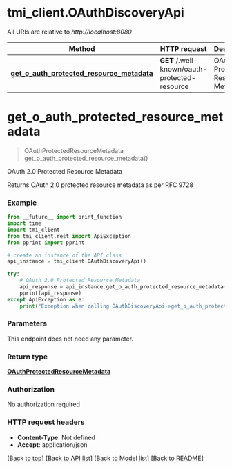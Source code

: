 # tmi_client.OAuthDiscoveryApi

All URIs are relative to *http://localhost:8080*

Method | HTTP request | Description
------------- | ------------- | -------------
[**get_o_auth_protected_resource_metadata**](OAuthDiscoveryApi.md#get_o_auth_protected_resource_metadata) | **GET** /.well-known/oauth-protected-resource | OAuth 2.0 Protected Resource Metadata

# **get_o_auth_protected_resource_metadata**
> OAuthProtectedResourceMetadata get_o_auth_protected_resource_metadata()

OAuth 2.0 Protected Resource Metadata

Returns OAuth 2.0 protected resource metadata as per RFC 9728

### Example
```python
from __future__ import print_function
import time
import tmi_client
from tmi_client.rest import ApiException
from pprint import pprint

# create an instance of the API class
api_instance = tmi_client.OAuthDiscoveryApi()

try:
    # OAuth 2.0 Protected Resource Metadata
    api_response = api_instance.get_o_auth_protected_resource_metadata()
    pprint(api_response)
except ApiException as e:
    print("Exception when calling OAuthDiscoveryApi->get_o_auth_protected_resource_metadata: %s\n" % e)
```

### Parameters
This endpoint does not need any parameter.

### Return type

[**OAuthProtectedResourceMetadata**](OAuthProtectedResourceMetadata.md)

### Authorization

No authorization required

### HTTP request headers

 - **Content-Type**: Not defined
 - **Accept**: application/json

[[Back to top]](#) [[Back to API list]](../README.md#documentation-for-api-endpoints) [[Back to Model list]](../README.md#documentation-for-models) [[Back to README]](../README.md)

